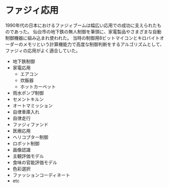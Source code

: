 # ファジィ応用

1990年代の日本におけるファジィブームは幅広い応用での成功に支えられたものであった。
仙台市の地下鉄の無人制御を筆頭に、家電製品やさまざまな自動制御機器に組み込まれ使われた。
当時の制御用8ビットマイコンとキロバイトオーダーのメモリという計算機能力で高度な制御判断をするアルゴリズムとして、ファジィの応用がよく適合していた。

- 地下鉄制御
- 家電応用
  - エアコン
  - 炊飯器
  - ホットカーペット
- 雨水ポンプ制御
- セメントキルン
- オートマミッション
- 自律車庫入れ
- 自律走行
- ファジィファンド
- 医療応用
- ヘリコプター制御
- ロボット制御
- 画像認識
- 主観評価モデル
- 食味の官能評価モデル
- 色彩選択
- ファッションコーディネート
- etc

